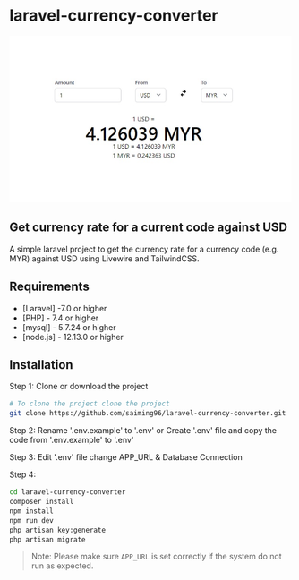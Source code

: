 # laravel-currency-converter
![screenshots of example app](/screenshot1.jpg)

## Get currency rate for a current code against USD
A simple laravel project to get the currency rate for a currency code (e.g. MYR) against USD using Livewire and TailwindCSS.

## Requirements
- [Laravel] -7.0 or higher
- [PHP] - 7.4 or higher
- [mysql] - 5.7.24 or higher
- [node.js] - 12.13.0 or higher

## Installation
Step 1: Clone or download the project
```sh
# To clone the project clone the project
git clone https://github.com/saiming96/laravel-currency-converter.git
```

Step 2: 
Rename '.env.example' to '.env' or Create '.env' file and copy the code from '.env.example' to '.env'

Step 3:
Edit '.env' file change APP_URL & Database Connection

Step 4:
```sh
cd laravel-currency-converter
composer install
npm install
npm run dev
php artisan key:generate
php artisan migrate
```

> Note: Please make sure `APP_URL` is set correctly if the system do not run as expected.
